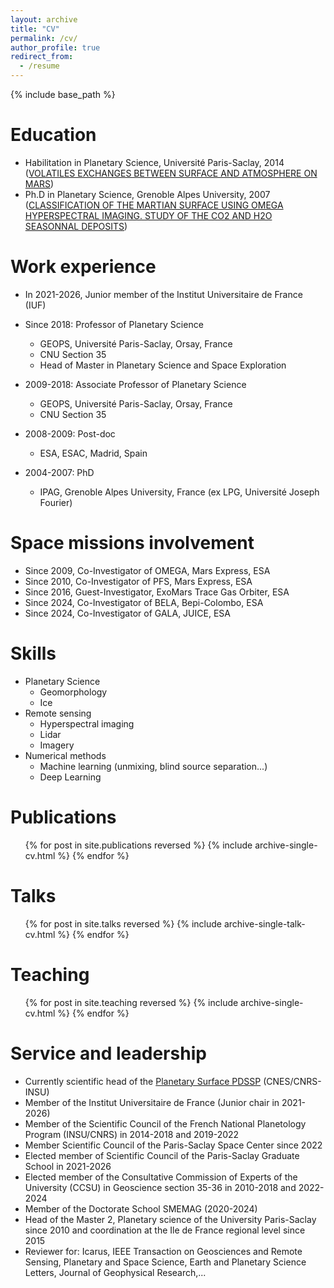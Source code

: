 ```yaml
---
layout: archive
title: "CV"
permalink: /cv/
author_profile: true
redirect_from:
  - /resume
---
```


{% include base_path %}

Education
======
* Habilitation in Planetary Science, Université Paris-Saclay, 2014 ([VOLATILES EXCHANGES BETWEEN SURFACE AND ATMOSPHERE ON MARS](https://tel.archives-ouvertes.fr/tel-01085029))
* Ph.D in Planetary Science, Grenoble Alpes University, 2007 ([CLASSIFICATION OF THE MARTIAN SURFACE USING OMEGA HYPERSPECTRAL IMAGING. STUDY OF THE CO2 AND H2O SEASONNAL DEPOSITS](https://tel.archives-ouvertes.fr/tel-00192298))

Work experience
======
* In 2021-2026, Junior member of the Institut Universitaire de France (IUF)

* Since 2018: Professor of Planetary Science
  * GEOPS, Université Paris-Saclay, Orsay, France
  * CNU Section 35
  * Head of Master in Planetary Science and Space Exploration

* 2009-2018: Associate Professor of Planetary Science
  * GEOPS, Université Paris-Saclay, Orsay, France
  * CNU Section 35

* 2008-2009: Post-doc
  * ESA, ESAC, Madrid, Spain

* 2004-2007: PhD
  * IPAG, Grenoble Alpes University, France (ex LPG, Université Joseph Fourier)

Space missions involvement
======
* Since 2009, Co-Investigator of OMEGA, Mars Express, ESA
* Since 2010, Co-Investigator of PFS, Mars Express, ESA
* Since 2016, Guest-Investigator, ExoMars Trace Gas Orbiter, ESA
* Since 2024, Co-Investigator of BELA, Bepi-Colombo, ESA
* Since 2024, Co-Investigator of GALA, JUICE, ESA

Skills
======
* Planetary Science
  * Geomorphology
  * Ice
* Remote sensing
  * Hyperspectral imaging
  * Lidar
  * Imagery
* Numerical methods
  * Machine learning (unmixing, blind source separation...)
  * Deep Learning

Publications
======
  <ul>{% for post in site.publications reversed %}
    {% include archive-single-cv.html %}
  {% endfor %}</ul>
  
Talks
======
  <ul>{% for post in site.talks reversed %}
    {% include archive-single-talk-cv.html  %}
  {% endfor %}</ul>
  
Teaching
======
  <ul>{% for post in site.teaching reversed %}
    {% include archive-single-cv.html %}
  {% endfor %}</ul>
  
Service and leadership
======
* Currently scientific head of the [Planetary Surface PDSSP](https://pdssp.github.io/) (CNES/CNRS-INSU)
* Member of the Institut Universitaire de France (Junior chair in 2021-2026)
* Member of the Scientific Council of the French National Planetology Program (INSU/CNRS) in 2014-2018 and 2019-2022
* Member Scientific Council of the Paris-Saclay Space Center since 2022
* Elected member of Scientific Council of the Paris-Saclay Graduate School in 2021-2026
* Elected member of the Consultative Commission of Experts of the University (CCSU) in Geoscience section 35-36 in 2010-2018 and 2022-2024
* Member of the Doctorate School SMEMAG (2020-2024)
* Head of the Master 2, Planetary science of the University Paris-Saclay since 2010 and coordination at the Ile de France regional level since 2015
* Reviewer for: Icarus, IEEE Transaction on Geosciences and Remote Sensing, Planetary and Space Science, Earth and Planetary Science Letters, Journal of Geophysical Research,...
